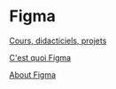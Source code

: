 # Figma

[Cours, didacticiels, projets](https://help.figma.com/hc/fr/categories/23557013073047-Cours-didacticiels-projets)

[C'est quoi Figma](https://help.figma.com/hc/en-us/articles/14563969806359-What-is-Figma)

[About Figma](https://www.figma.com/fr-fr/about/)



